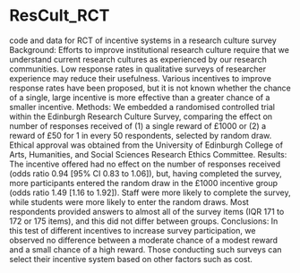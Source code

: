 # ResCult_RCT
code and data for RCT of incentive systems in a research culture survey
Background: Efforts to improve institutional research culture require that we understand current research cultures as experienced by our research communities. Low response rates in qualitative surveys of researcher experience may reduce their usefulness. Various incentives to improve response rates have been proposed, but it is not known whether the chance of a single, large incentive is more effective than a greater chance of a smaller incentive.
Methods: We embedded a randomised controlled trial within the Edinburgh Research Culture Survey, comparing the effect on number of responses received of (1) a single reward of £1000 or (2) a reward of £50 for 1 in every 50 respondents, selected by random draw. Ethical approval was obtained from the University of Edinburgh College of Arts, Humanities, and Social Sciences Research Ethics Committee. 
Results: The incentive offered had no effect on the number of responses received (odds ratio 0.94 [95% CI 0.83 to 1.06]), but, having completed the survey, more participants entered the random draw in the £1000 incentive group (odds ratio 1.49 [1.16 to 1.92]). Staff were more likely to complete the survey, while students were more likely to enter the random draws. Most respondents provided answers to almost all of the survey items (IQR 171 to 172 or 175 items), and this did not differ between groups.
Conclusions: In this test of different incentives to increase survey participation, we observed no difference between a moderate chance of a modest reward and a small chance of a high reward. Those conducting such surveys can select their incentive system based on other factors such as cost.
